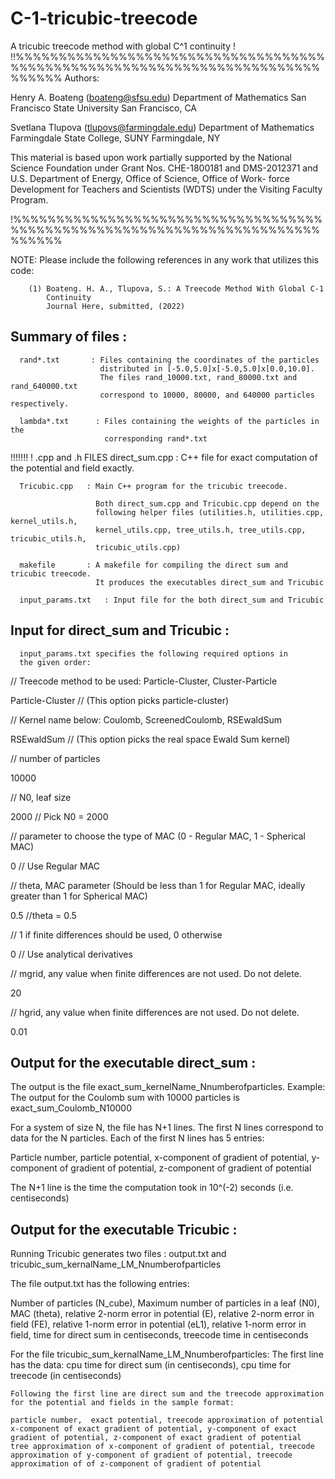 # C-1-tricubic-treecode
A tricubic treecode method with global C^1 continuity
!
!!%%%%%%%%%%%%%%%%%%%%%%%%%%%%%%%%%%%%%%%%%%%%%%%%%%%%%%%%%%%%%%%%%%%%%%%%%%%%%%
  Authors:

  Henry A. Boateng  (boateng@sfsu.edu) 
  Department of Mathematics
  San Francisco State University
  San Francisco, CA
     
  Svetlana Tlupova (tlupovs@farmingdale.edu)
  Department of Mathematics
  Farmingdale State College, SUNY
  Farmingdale, NY
  
  This material is based upon work partially supported by the 
  National Science Foundation under Grant Nos. CHE-1800181 and DMS-2012371
  and U.S. Department of Energy, Office of Science, Office of Work- force 
  Development for Teachers and Scientists (WDTS) under the Visiting Faculty Program.
  
!%%%%%%%%%%%%%%%%%%%%%%%%%%%%%%%%%%%%%%%%%%%%%%%%%%%%%%%%%%%%%%%%%%%%%%%%%%%%%%


   NOTE: Please include the following references in any work that
         utilizes this code:
		 
        (1) Boateng. H. A., Tlupova, S.: A Treecode Method With Global C-1
            Continuity
            Journal Here, submitted, (2022)  
		 

Summary of files :
------------------

      rand*.txt       : Files containing the coordinates of the particles
                        distributed in [-5.0,5.0]x[-5.0,5.0]x[0.0,10.0].
                        The files rand_10000.txt, rand_80000.txt and rand_640000.txt
                        correspond to 10000, 80000, and 640000 particles respectively.
                        
      lambda*.txt      : Files containing the weights of the particles in the
                         corresponding rand*.txt
                        
                      

!!!!!!!
! .cpp and .h FILES 
      direct_sum.cpp : C++ file for exact computation of the potential and field exactly. 
      
      Tricubic.cpp   : Main C++ program for the tricubic treecode.
      
                       Both direct_sum.cpp and Tricubic.cpp depend on the 
                       following helper files (utilities.h, utilities.cpp, kernel_utils.h,
                       kernel_utils.cpp, tree_utils.h, tree_utils.cpp, tricubic_utils.h,
                       tricubic_utils.cpp)
      
      makefile       : A makefile for compiling the direct sum and tricubic treecode. 
                       It produces the executables direct_sum and Tricubic

      input_params.txt   : Input file for the both direct_sum and Tricubic


Input for direct_sum and Tricubic :
-----------------------------------

      input_params.txt specifies the following required options in
      the given order:
      
// Treecode method to be used: Particle-Cluster, Cluster-Particle

Particle-Cluster    // (This option picks particle-cluster)
 
// Kernel name below: Coulomb, ScreenedCoulomb, RSEwaldSum

RSEwaldSum // (This option picks the  real space Ewald Sum kernel)
 
// number of particles

10000            
 
// N0, leaf size 

2000     // Pick N0 = 2000
 
// parameter to choose the type of MAC (0 - Regular MAC, 1 - Spherical MAC)

0   // Use Regular MAC
 
// theta, MAC parameter (Should be less than 1 for Regular MAC, ideally greater than 1 for Spherical MAC)

0.5  //theta = 0.5
 
// 1 if finite differences should be used, 0 otherwise

0  // Use analytical derivatives
 
// mgrid, any value when finite differences are not used. Do not delete.

20
 
// hgrid, any value when finite differences are not used. Do not delete.

0.01

Output for the executable direct_sum :
-------------------------------------

The output is the file exact_sum_kernelName_Nnumberofparticles. 
Example: The output for the Coulomb sum with 10000 particles is exact_sum_Coulomb_N10000

For a system of size N, the file has N+1 lines. The first N lines correspond to data for
the N particles. Each of the first N lines has 5 entries:

   Particle number, particle potential, x-component of gradient of potential, y-component of gradient of potential, z-component of gradient of potential
   
The N+1 line is the time the computation took in 10^(-2) seconds (i.e. centiseconds)


Output for the executable Tricubic  :
-----------------------------------

Running Tricubic generates two files : output.txt and tricubic_sum_kernalName_LM_Nnumberofparticles

The file output.txt has the following entries:

Number of particles (N_cube), Maximum number of particles in a leaf (N0), MAC (theta), relative 2-norm error in potential (E), relative 2-norm error in field (FE),
relative 1-norm error in potential (eL1), relative 1-norm error in field, time for direct sum in centiseconds, treecode time in centiseconds

For the file tricubic_sum_kernalName_LM_Nnumberofparticles:
    The first line has the data:
    cpu time for direct sum (in centiseconds), cpu time for treecode (in centiseconds)
    
    Following the first line are direct sum and the treecode approximation for the potential and fields in the sample format:
    
    particle number,  exact potential, treecode approximation of potential
    x-component of exact gradient of potential, y-component of exact gradient of potential, z-component of exact gradient of potential
    tree approximation of x-component of gradient of potential, treecode approximation of y-component of gradient of potential, treecode approximation of of z-component of gradient of potential


